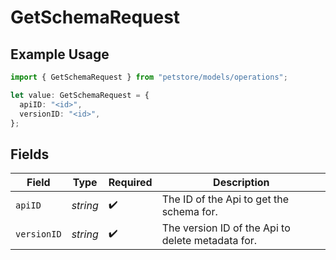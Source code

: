 # GetSchemaRequest

## Example Usage

```typescript
import { GetSchemaRequest } from "petstore/models/operations";

let value: GetSchemaRequest = {
  apiID: "<id>",
  versionID: "<id>",
};
```

## Fields

| Field                                             | Type                                              | Required                                          | Description                                       |
| ------------------------------------------------- | ------------------------------------------------- | ------------------------------------------------- | ------------------------------------------------- |
| `apiID`                                           | *string*                                          | :heavy_check_mark:                                | The ID of the Api to get the schema for.          |
| `versionID`                                       | *string*                                          | :heavy_check_mark:                                | The version ID of the Api to delete metadata for. |